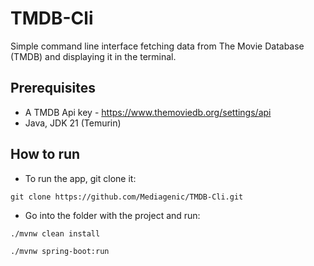 ﻿# TMDB-Cli
Simple command line interface fetching data from The Movie Database (TMDB) and displaying it in the terminal.
## Prerequisites
- A TMDB Api key - https://www.themoviedb.org/settings/api
- Java, JDK 21 (Temurin)
## How to run
- To run the app, git clone it:

`git clone https://github.com/Mediagenic/TMDB-Cli.git`

- Go into the folder with the project and run:

`./mvnw clean install`

`./mvnw spring-boot:run`

